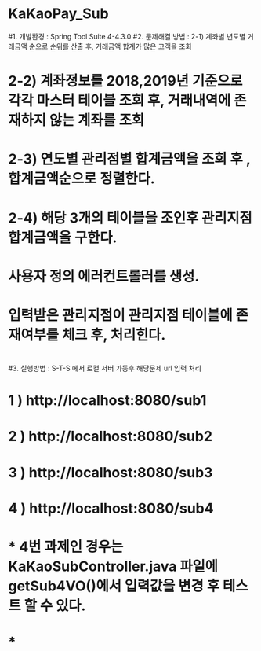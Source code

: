 # KaKaoPay_Sub

#1. 개발환경 : Spring Tool Suite 4-4.3.0
#2. 문제해결 방법 : 2-1) 계좌별 년도별 거래금액 순으로 순위를 산출 후, 거래금액 합계가 많은 고객을 조회
#				   2-2)  계좌정보를 2018,2019년 기준으로 각각 마스터 테이블 조회 후, 거래내역에 존재하지 않는 계좌를 조회
#				   2-3)  연도별 관리점별 합계금액을 조회 후 , 합계금액순으로 정렬한다.
#				   2-4)  해당 3개의 테이블을 조인후 관리지점 합계금액을 구한다.
#                         사용자 정의 에러컨트롤러를 생성.
#                          입력받은 관리지점이 관리지점 테이블에 존재여부를 체크 후, 처리힌다.
#                          
#3. 실행방법 : S-T-S 에서 로컬 서버 가동후 해당문제 url 입력 처리
#          1 ) http://localhost:8080/sub1
#          2 ) http://localhost:8080/sub2
#          3 ) http://localhost:8080/sub3
#          4 ) http://localhost:8080/sub4
#             * 4번 과제인 경우는 KaKaoSubController.java 파일에 getSub4VO()에서 입력값을 변경 후 테스트 할 수 있다.
#             *

